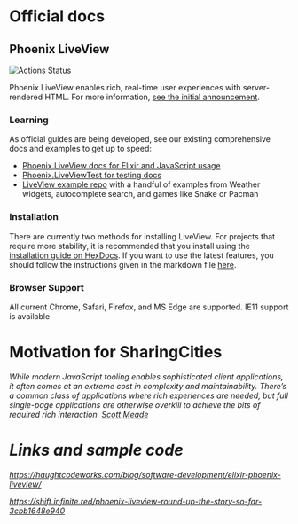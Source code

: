 # Official docs

## Phoenix LiveView

![Actions Status](https://github.com/phoenixframework/phoenix_live_view/workflows/CI/badge.svg)

Phoenix LiveView enables rich, real-time user experiences with server-rendered HTML. For more information, [see the initial announcement](https://dockyard.com/blog/2018/12/12/phoenix-liveview-interactive-real-time-apps-no-need-to-write-javascript).

### Learning

As official guides are being developed, see our existing
comprehensive docs and examples to get up to speed:

- [Phoenix.LiveView docs for Elixir and JavaScript usage](https://hexdocs.pm/phoenix_live_view)
- [Phoenix.LiveViewTest for testing docs](https://github.com/phoenixframework/phoenix_live_view/blob/master/lib/phoenix_live_view/test/live_view_test.ex)
- [LiveView example repo](https://github.com/chrismccord/phoenix_live_view_example) with a handful of examples from Weather widgets, autocomplete search, and games like Snake or Pacman

### Installation

There are currently two methods for installing LiveView. For projects that
require more stability, it is recommended that you install using the
[installation guide on HexDocs](https://hexdocs.pm/phoenix_live_view/installation.html).
If you want to use the latest features, you should follow the instructions
given in the markdown file [here](guides/introduction/installation.md).

### Browser Support

All current Chrome, Safari, Firefox, and MS Edge are supported.
IE11 support is available

# Motivation for SharingCities

<i>While modern JavaScript tooling enables sophisticated client applications, it often comes at an extreme cost in complexity and maintainability. There’s a common class of applications where rich experiences are needed, but full single-page applications are otherwise overkill to achieve the bits of required rich interaction.
[Scott Meade ](https://haughtcodeworks.com/blog/software-development/elixir-phoenix-liveview/)

# Links and sample code

https://haughtcodeworks.com/blog/software-development/elixir-phoenix-liveview/

https://shift.infinite.red/phoenix-liveview-round-up-the-story-so-far-3cbb1648e940
